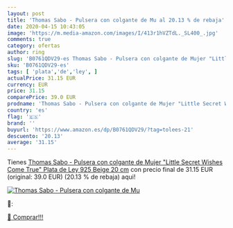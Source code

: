 ```yaml
---
layout: post
title: 'Thomas Sabo - Pulsera con colgante de Mu al 20.13 % de rebaja'
date: 2020-04-15 10:43:05
image: 'https://m.media-amazon.com/images/I/413r1hVZTdL._SL400_.jpg'
comments: true
category: ofertas
author: ring
slug: 'B0761QDV29-es Thomas Sabo - Pulsera con colgante de Mujer "Little Secret...'
sku: 'B0761QDV29-es'
tags: [ 'plata','de','ley', ]
actualPrice: 31.15 EUR
currency: EUR
price: 31.15
comparePrice: 39.0 EUR
prodname: 'Thomas Sabo - Pulsera con colgante de Mujer "Little Secret Wishes Come True"  Plata de Ley 925  Beige  20 cm'
country: 'es'
flag: '🇪🇸'
brand: ''
buyurl: 'https://www.amazon.es/dp/B0761QDV29/?tag=tolees-21'
descuento: '20.13'
average: '31.15'
---
```


Tienes [Thomas Sabo - Pulsera con colgante de Mujer "Little Secret Wishes Come True"  Plata de Ley 925  Beige  20 cm](https://www.amazon.es/dp/B0761QDV29/?tag=tolees-21) con precio final de  31.15 EUR (original: 39.0 EUR) (20.13 %  de rebaja) aqui!

[![Thomas Sabo - Pulsera con colgante de Mu](https://m.media-amazon.com/images/I/413r1hVZTdL._SL400_.jpg)](https://www.amazon.es/dp/B0761QDV29/?tag=tolees-21)

🔎:


[🛒 Comprar!!!](https://www.amazon.es/dp/B0761QDV29/?tag=tolees-21)
